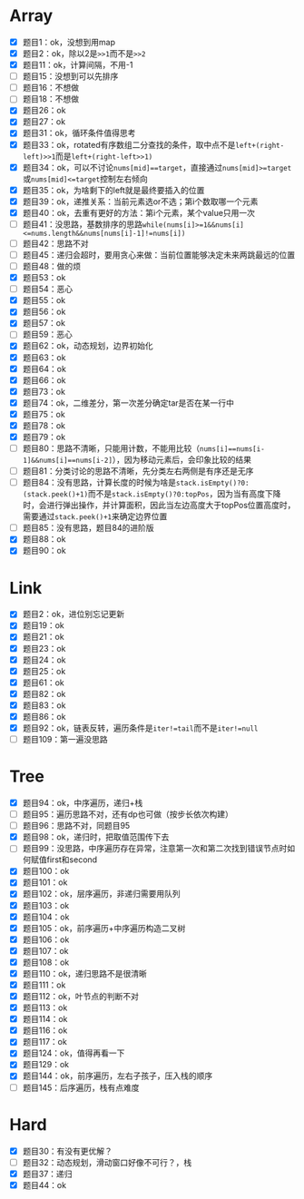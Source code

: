 # Array

* [x] 题目1：ok，没想到用map
* [x] 题目2：ok，除以2是`>>1`而不是`>>2`
* [x] 题目11：ok，计算间隔，不用-1
* [ ] 题目15：没想到可以先排序
* [ ] 题目16：不想做
* [ ] 题目18：不想做
* [x] 题目26：ok
* [x] 题目27：ok
* [x] 题目31：ok，循环条件值得思考
* [x] 题目33：ok，rotated有序数组二分查找的条件，取中点不是`left+(right-left)>>1`而是`left+(right-left>>1)`
* [x] 题目34：ok，可以不讨论`nums[mid]==target`，直接通过`nums[mid]>=target`或`nums[mid]<=target`控制左右倾向
* [x] 题目35：ok，为啥剩下的left就是最终要插入的位置
* [x] 题目39：ok，递推关系：当前元素选or不选；第i个数取哪一个元素
* [x] 题目40：ok，去重有更好的方法：第i个元素，某个value只用一次
* [ ] 题目41：没思路，基数排序的思路`while(nums[i]>=1&&nums[i]<=nums.length&&nums[nums[i]-1]!=nums[i])`
* [ ] 题目42：思路不对
* [ ] 题目45：递归会超时，要用贪心来做：当前位置能够决定未来两跳最远的位置
* [ ] 题目48：做的烦
* [x] 题目53：ok
* [ ] 题目54：恶心
* [x] 题目55：ok
* [x] 题目56：ok
* [x] 题目57：ok
* [ ] 题目59：恶心
* [x] 题目62：ok，动态规划，边界初始化
* [x] 题目63：ok
* [x] 题目64：ok
* [x] 题目66：ok
* [x] 题目73：ok
* [x] 题目74：ok，二维差分，第一次差分确定tar是否在某一行中
* [x] 题目75：ok
* [x] 题目78：ok
* [x] 题目79：ok
* [ ] 题目80：思路不清晰，只能用计数，不能用比较（`nums[i]==nums[i-1]&&nums[i]==nums[i-2]`），因为移动元素后，会印象比较的结果
* [ ] 题目81：分类讨论的思路不清晰，先分类左右两侧是有序还是无序
* [ ] 题目84：没有思路，计算长度的时候为啥是`stack.isEmpty()?0:(stack.peek()+1)`而不是`stack.isEmpty()?0:topPos`，因为当有高度下降时，会进行弹出操作，并计算面积，因此当左边高度大于topPos位置高度时，需要通过`stack.peek()+1`来确定边界位置
* [ ] 题目85：没有思路，题目84的进阶版
* [x] 题目88：ok
* [x] 题目90：ok

# Link

* [x] 题目2：ok，进位别忘记更新
* [x] 题目19：ok
* [x] 题目21：ok
* [x] 题目23：ok
* [x] 题目24：ok
* [x] 题目25：ok
* [x] 题目61：ok
* [x] 题目82：ok
* [x] 题目83：ok
* [x] 题目86：ok
* [x] 题目92：ok，链表反转，遍历条件是`iter!=tail`而不是`iter!=null`
* [ ] 题目109：第一遍没思路

# Tree

* [x] 题目94：ok，中序遍历，递归+栈
* [ ] 题目95：遍历思路不对，还有dp也可做（按步长依次构建）
* [ ] 题目96：思路不对，同题目95
* [x] 题目98：ok，递归时，把取值范围传下去
* [ ] 题目99：没思路，中序遍历存在异常，注意第一次和第二次找到错误节点时如何赋值first和second
* [x] 题目100：ok
* [x] 题目101：ok
* [x] 题目102：ok，层序遍历，非递归需要用队列
* [x] 题目103：ok
* [x] 题目104：ok
* [x] 题目105：ok，前序遍历+中序遍历构造二叉树
* [x] 题目106：ok
* [x] 题目107：ok
* [x] 题目108：ok
* [x] 题目110：ok，递归思路不是很清晰
* [x] 题目111：ok
* [x] 题目112：ok，叶节点的判断不对
* [x] 题目113：ok
* [x] 题目114：ok
* [x] 题目116：ok
* [x] 题目117：ok
* [x] 题目124：ok，值得再看一下
* [x] 题目129：ok
* [x] 题目144：ok，前序遍历，左右子孩子，压入栈的顺序
* [ ] 题目145：后序遍历，栈有点难度

# Hard

* [x] 题目30：有没有更优解？
* [ ] 题目32：动态规划，滑动窗口好像不可行？，栈
* [x] 题目37：递归
* [x] 题目44：ok